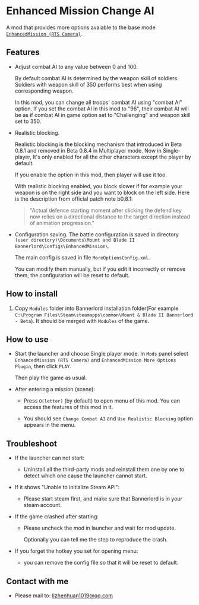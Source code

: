# Enhanced Mission Change AI

A mod that provides more options avaiable to the base mode [`EnhancedMission (RTS Camera)`](https://www.nexusmods.com/mountandblade2bannerlord/mods/355).

## Features

- Adjust combat AI to any value between 0 and 100.

  By default combat AI is determined by the weapon skill of soldiers. Soldiers with weapon skill of 350 performs best when using corresponding weapon.

  In this mod, you can change all troops' combat AI using "combat AI" option. If you set the combat AI in this mod to "96", their combat AI will be as if combat AI in game option set to "Challenging" and weapon skill set to 350.

- Realistic blocking.

  Realistic blocking is the blocking mechanism that introduced in Beta 0.8.1 and removed in Beta 0.8.4 in Multiplayer mode. Now in Single-player, It's only enabled for all the other characters except the player by default.

  If you enable the option in this mod, then player will use it too.

  With realistic blocking enabled, you block slower if for example your weapon is on the right side and you want to block on the left side.
  Here is the description from official patch note b0.8.1:
  > "Actual defence starting moment after clicking the defend key now relies on a directional distance to the target direction instead of animation progression."

- Configuration saving. The battle configuration is saved in directory `(user directory)\Documents\Mount and Blade II Bannerlord\Configs\EnhancedMission\`.
  
  The main config is saved in file `MoreOptionsConfig.xml`.

  You can modify them manually, but if you edit it incorrectly or remove them, the configuration will be reset to default.

## How to install
1. Copy `Modules` folder into Bannerlord installation folder(For example `C:\Program Files\Steam\steamapps\common\Mount & Blade II Bannerlord - Beta`). It should be merged with `Modules` of the game.

## How to use
- Start the launcher and choose Single player mode. In `Mods` panel select `EnhancedMission (RTS Camera)` and `EnhancedMission More Options Plugin`, then click `PLAY`.

  Then play the game as usual.

- After entering a mission (scene):

  - Press `O(letter)` (by default) to open menu of this mod. You can access the features of this mod in it.

  - You should see `Change Combat AI` and `Use Realistic Blocking` option appears in the menu.

## Troubleshoot
- If the launcher can not start:

  - Uninstall all the third-party mods and reinstall them one by one to detect which one cause the launcher cannot start.

- If it shows "Unable to initialize Steam API":

  - Please start steam first, and make sure that Bannerlord is in your steam account.

- If the game crashed after starting:

  - Please uncheck the mod in launcher and wait for mod update.

    Optionally you can tell me the step to reproduce the crash.

- If you forget the hotkey you set for opening menu:

  - you can remove the config file so that it will be reset to default.

## Contact with me
* Please mail to: lizhenhuan1019@qq.com
